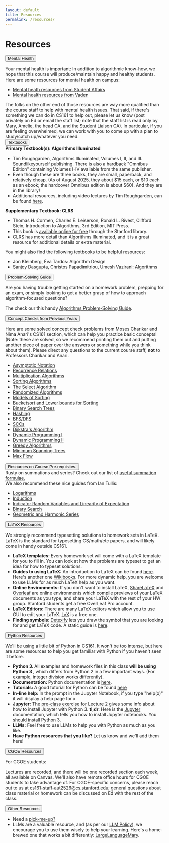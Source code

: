 ```yaml
---
layout: default
title: Resources
permalink: /resources/
---
```


# Resources

<div class="card mb-3">
    <div class="card-header">
      <button class="btn btn-link text-decoration-none"
              type="button"
              data-bs-toggle="collapse"
              data-bs-target="#health"
              aria-expanded="false"
              aria-controls="health">
      Mental Health
        </button>
    </div>
    <div id="health" class="collapse">
      <div class="card-body">

Your mental health is important: In addition to algorithmic know-how, we hope that this course will produce/maintain happy and healthy students. Here are some resources for mental health on campus:
<ul>
<li>
<a href="https://studentaffairs.stanford.edu/mhrs">Mental heath resources from Student Affairs</a>
</li><li>
<a href="https://vaden.stanford.edu/medical-services/medical-services-resources/mental-health">Mental health resources from Vaden</a>
</li></ul>
The folks on the other end of those resources are way more qualified than the course staff to help with mental health issues. That said, if there's something we can do in CS161 to help out, please let us know (post privately on Ed or email the staff list; note that the staff list is read only by Mary, Amelie, the head CA, and the Student Liaison CA). In particular, if you are feeling overwhelmed, we can work with you to come up with a plan to study/catch up/whatever you need.
      </div>
    </div>
  </div> 

<div class="card mb-3">
    <div class="card-header">
      <button class="btn btn-link text-decoration-none"
              type="button"
              data-bs-toggle="collapse"
              data-bs-target="#text"
              aria-expanded="false"
              aria-controls="text">
      Textbooks
        </button>
    </div>
    <div id="text" class="collapse">
      <div class="card-body">
<b>Primary Textbook(s): Algorithms Illuminated</b>
<ul>
<li> Tim Roughgarden, Algorithms Illuminated, Volumes I, II, and III.  Soundlikeyourself publishing.  There is also a hardback "Omnibus Edition" containing Volumes I-IV available from the same publisher.</li>
<li> Even though these are three books, they are small, paperback, and relatively cheap.  (As of August 2025, they about $15 each, or $10 each as an ebook; the hardcover Omnibus edition is about $60).  And they are in the library!</li>
<li> Additional resources, including video lectures by Tim Roughgarden, can be found <a href="https://www.algorithmsilluminated.org/">here</a>.
</li></ul>

<b> Supplementary Textbook: CLRS </b>
<ul> 
<li> Thomas H. Cormen, Charles E. Leiserson, Ronald L. Rivest, Clifford Stein, Introduction to Algorithms, 3rd Edition, MIT Press. </li>
<li> This book is <a href="https://searchworks.stanford.edu/view/12846639">available online for free</a> through the Stanford library.</li>
<li> CLRS has more detail than Algorithms Illuminated, and it is a great resource for additional details or extra material.</li>
</ul>

You might also find the following textbooks to be helpful resources:
<ul>
<li>Jon Kleinberg, Éva Tardos: Algorithm Design</li>
<li>Sanjoy Dasgupta, Christos Papadimitriou, Umesh Vazirani: Algorithms</li>
</ul>
      </div>
    </div>
  </div> 




<div class="card mb-3">
    <div class="card-header">
      <button class="btn btn-link text-decoration-none"
              type="button"
              data-bs-toggle="collapse"
              data-bs-target="#algps"
              aria-expanded="false"
              aria-controls="algps">
      Problem-Solving Guide
        </button>
    </div>
    <div id="algps" class="collapse">
      <div class="card-body">
<p>
Are you having trouble getting started on a homework problem, prepping for an exam, or simply looking to get a better grasp of how to approach algorithm-focused questions?
</p><p>
The check our this handy <a href="https://docs.google.com/document/d/1OWeF7qveXJRkMIglVvZMon3TsnCSJKUMbb_xh6nJui8/edit?tab=t.0#heading=h.vskzg7vx5v0w">Algorithms Problem-Solving Guide</a>.</p>
      </div>
    </div>
  </div> 


<div class="card mb-3">
    <div class="card-header">
      <button class="btn btn-link text-decoration-none"
              type="button"
              data-bs-toggle="collapse"
              data-bs-target="#concept"
              aria-expanded="false"
              aria-controls="concept">
      Concept Checks from Previous Years
        </button>
    </div>
    <div id="concept" class="collapse">
      <div class="card-body">
  <p> Here are some solved concept check problems from Moses Charikar and Nima Anari's CS161 section, which can help you practice basic concepts! (Note: these are solved, so we recommend printing them out and putting another piece of paper over the answers or something while you think about them). Please direct any questions to the current course staff, <b>not</b> to Professors Charikar and Anari.</p>
  <ul>
    <li> <a href="/assets/Resources/concept_checks/asymptotic_notation.pdf"> Asymptotic Notation </a> </li>
    <li> <a href="/assets/Resources/concept_checks/recurrence_relations.pdf"> Recurrence Relations </a> </li>
    <li> <a href="/assets/Resources/concept_checks/multiplication.pdf"> Multiplication Algorithms </a> </li>
    <li> <a href="/assets/Resources/concept_checks/sorting_algos.pdf"> Sorting Algorithms </a> </li>
    <li> <a href="/assets/Resources/concept_checks/select.pdf"> The Select Algorithm </a> </li>
    <li> <a href="/assets/Resources/concept_checks/random_variables.pdf"> Randomized Algorithms </a> </li>
    <li> <a href="/assets/Resources/concept_checks/sorting_models.pdf"> Models of Sorting </a> </li>
    <li> <a href="/assets/Resources/concept_checks/bucketsort_lowerbounds.pdf"> Bucketsort and Lower bounds for Sorting </a> </li>
    <li> <a href="/assets/Resources/concept_checks/bst.pdf"> Binary Search Trees </a> </li>
    <li> <a href="/assets/Resources/concept_checks/hashing.pdf"> Hashing </a> </li>
    <li> <a href="/assets/Resources/concept_checks/bfsdfs.pdf"> BFS/DFS </a> </li>
    <li> <a href="/assets/Resources/concept_checks/scc.pdf"> SCCs </a> </li>
    <li> <a href="/assets/Resources/concept_checks/dijkstra.pdf"> Dijkstra's Algorithm </a> </li>
    <li> <a href="/assets/Resources/concept_checks/dp1.pdf"> Dynamic Programming I </a> </li>
    <li> <a href="/assets/Resources/concept_checks/dp2.pdf"> Dynamic Programming II </a> </li>
    <li> <a href="/assets/Resources/concept_checks/greedy.pdf"> Greedy Algorithms </a> </li>
    <li> <a href="/assets/Resources/concept_checks/mst.pdf"> Minimum Spanning Trees </a> </li>
    <li> <a href="/assets/Resources/concept_checks/maxflow.pdf"> Max Flow </a> </li>
  </ul>      

</div>
    </div>
  </div> 


<div class="card mb-3">
    <div class="card-header">
      <button class="btn btn-link text-decoration-none"
              type="button"
              data-bs-toggle="collapse"
              data-bs-target="#sums"
              aria-expanded="false"
              aria-controls="sums">
     Resources on Course Pre-requisites. 
        </button>
    </div>
    <div id="sums" class="collapse">
      <div class="card-body">
Rusty on summations and series?
Check out our list of <a href="/assets/Resources/summation_formulae.pdf">useful summation formulae.</a>
<br>
We also recommend these nice guides from Ian Tullis:
  <ul>
    <li> <a href="/assets/Resources/logarithms.pdf">Logarithms</a> </li>
    <li> <a href="/assets/Resources/induction.pdf">Induction</a> </li>
    <li> <a href="/assets/Resources/prob.pdf">Indicator Random Variables and Linearity of Expectation</a> </li>
    <li> <a href="/assets/Resources/bsearch.pdf">Binary Search</a> </li>
    <li> <a href="/assets/Resources/geometric.pdf">Geometric and Harmonic Series</a> </li>
  </ul>
</div>
    </div>
  </div>

<div class="card mb-3">
    <div class="card-header">
      <button class="btn btn-link text-decoration-none"
              type="button"
              data-bs-toggle="collapse"
              data-bs-target="#latex"
              aria-expanded="false"
              aria-controls="latex">
      LaTeX Resources
        </button>
    </div>
    <div id="latex" class="collapse">
      <div class="card-body">
  <p> We strongly recommend typesetting solutions to homework sets in LaTeX.  LaTeX is the standard for typesetting CS/math/etc papers, and will likely come in handy outside CS161.</p>
<ul>
<li> <b> LaTeX templates: </b> Every homework set will come with a LaTeX template for you to fill in.  You can look at how the problems are typeset to get an idea for how to typeset solutions.</li> 
<li> <b> Guides to using LaTeX: </b> An introduction to LaTeX can be found <a href="https://tobi.oetiker.ch/lshort/lshort.pdf">here</a>.  Here's another one <a href="https://en.wikibooks.org/wiki/LaTeX">Wikibooks</a>.  For more dynamic help, you are welcome to use LLMs for as much LaTeX help as you want.</li>
 <li> <b> Online Environments:</b> If you don't want to install LaTeX, <a href="https://www.sharelatex.com/">ShareLaTeX</a> and <a href="https://www.overleaf.com/">Overleaf</a> are online environments which compile previews of your LaTeX documents as you type, and share your LaTeX with the rest of your HW group.
Stanford students get a free OverLeaf Pro account.</li>
<li> <b> LaTeX Editors: </b> There are many LaTeX editors which
            allow you to use GUI to edit your LaTeX.  <a href="http://lyx.org">LyX</a> is a free one.  </li>
<li> <b> Finding symbols: </b> <a href="http://detexify.kirelabs.org/classify.html">Detexify</a> lets you draw the symbol that you are looking for and get LaTeX code.
						A static guide is <a href="https://ctan.org/tex-archive/info/symbols/comprehensive/">here</a>. </li>         
 </ul>
</div>
    </div>
  </div>


<div class="card mb-3">
    <div class="card-header">
      <button class="btn btn-link text-decoration-none"
              type="button"
              data-bs-toggle="collapse"
              data-bs-target="#python"
              aria-expanded="false"
              aria-controls="python">
      Python Resources
        </button>
    </div>
    <div id="python" class="collapse">
      <div class="card-body">
  <p> We'll be using a little bit of Python in CS161.  It won't
                 be too intense, but here are some resources to help you get
                 familiar with Python if you haven't seen it before.  
</p>
                 <ul>
		    <li> <b> Python 3. </b>  All examples and homework files in this class <b> will be using Python 3 </b>, which differs from Python 2 in a few important ways.  (For example, integer division works differently).  </li>
                    <li> <b> Documentation: </b> Python documentation is <a href="http://ipython.readthedocs.io/en/stable/">here</a>.</li>
                    <li> <b> Tutorials: </b> A good tutorial for Python can be found <a href="https://www.programiz.com/python-programming">here</a></li>
  	                  <li> <b> In-line help: </b> In the prompt in the Jupyter Notebook, if you type "help(x)" it will display a help page for x.</li>
                      <li><b>Jupyter:</b> 
			The <a href="/assets/Lectures/Lecture2/preLecture2.pdf">pre-class exercise</a> for Lecture 2 gives some info about how to install Jupyter with Python 3.  <b>tl;dr</b>: Here is the <a
                      href="https://jupyter.readthedocs.io/en/latest/">Jupyter</a>
                      documentation, which tells you how to install Jupyter
                      notebooks.  You should install Python 3.</li>
			<li><b>LLMs:</b> Feel free to use LLMs to help you with Python as much as you like.  </li>
                 	  <li> <b> Have Python resources that you like? </b> Let us know and we'll add them here! </li> 
                 </ul>
</div>
    </div>
  </div>

<div class="card mb-3">
    <div class="card-header">
      <button class="btn btn-link text-decoration-none"
              type="button"
              data-bs-toggle="collapse"
              data-bs-target="#scpd"
              aria-expanded="false"
              aria-controls="scpd">
      CGOE Resources
        </button>
    </div>
    <div id="scpd" class="collapse">
      <div class="card-body">
<p class="card-title">For CGOE students:</p>

Lectures are recorded, and 
there will be one recorded section each week, all available on Canvas.  We'll also have remote office hours for CGOE students to take advantage of.  For CGOE-specific concerns, please reach out to us at <a href="cs161-staff-aut2526@cs.stanford.edu">cs161-staff-aut2526@cs.stanford.edu</a>; general questions about class material or homework can be discussed on Ed with the rest of the class.
</div>
    </div>
  </div>

<div class="card mb-3">
    <div class="card-header">
      <button class="btn btn-link text-decoration-none"
              type="button"
              data-bs-toggle="collapse"
              data-bs-target="#other"
              aria-expanded="false"
              aria-controls="other">
      Other Resources
        </button>
    </div>
    <div id="other" class="collapse">
      <div class="card-body">
<ul><li>Need a <a href="/fun/">pick-me-up?</a>
</li><li>LLMs are a valuable resource, and (as per our <a href="/policies/">LLM Policy</a>), we encourage you to use them wisely to help your learning.  
Here's a home-brewed one that works a bit differently:
<a href="https://web.stanford.edu/~marykw/largelanguagemary.html">LargeLanguageMary</a>.
</li></ul>
</div>
    </div>
  </div>



